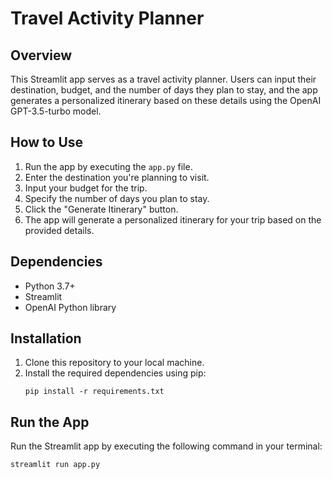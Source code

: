 # Travel Activity Planner

## Overview
This Streamlit app serves as a travel activity planner. Users can input their destination, budget, and the number of days they plan to stay, and the app generates a personalized itinerary based on these details using the OpenAI GPT-3.5-turbo model.

## How to Use
1. Run the app by executing the `app.py` file.
2. Enter the destination you're planning to visit.
3. Input your budget for the trip.
4. Specify the number of days you plan to stay.
5. Click the "Generate Itinerary" button.
6. The app will generate a personalized itinerary for your trip based on the provided details.

## Dependencies
- Python 3.7+
- Streamlit
- OpenAI Python library

## Installation
1. Clone this repository to your local machine.
2. Install the required dependencies using pip:
   ```
   pip install -r requirements.txt
   ```

## Run the App
Run the Streamlit app by executing the following command in your terminal:
```
streamlit run app.py
```
